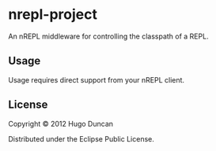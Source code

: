 # nrepl-project

An nREPL middleware for controlling the classpath of a REPL.

## Usage

Usage requires direct support from your nREPL client.

## License

Copyright © 2012 Hugo Duncan

Distributed under the Eclipse Public License.
